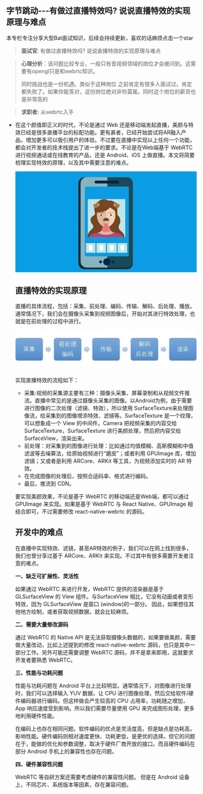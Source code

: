 ## 字节跳动---有做过直播特效吗? 说说直播特效的实现原理与难点

本专栏专注分享大型Bat面试知识，后续会持续更新，喜欢的话麻烦点击一个star

> **面试官**:  有做过直播特效吗? 说说直播特效的实现原理与难点



> **心理分析**：该问题比较专业，一般只有音视频领域的岗位才会被问到。这需要有opengl只是和webrtc知识。
>
> 同时挑战也是一份机遇。类似于这种岗位  之前肯定有很多人面试过。肯定都失败了。如果你能答对，这份岗位绝对非你莫属。同时这个岗位的薪资也是非常高的

> **求职者:** 从webrtc入手





- 在这个颜值即正义的时代，不论是通过 Web 还是移动端发起直播，美颜与特效已经是很多直播平台的标配功能。更有甚者，已经开始尝试将AR融入产品，增加更多可以吸引用户的体验。不过要在直播中实现以上任何一个功能，都会对开发者的技术栈提出了进一步的要求。不论是在Web端基于 WebRTC 进行视频通话或在线教育的产品，还是 Android、iOS 上做直播。本文将简要梳理实现特效的原理，以及其中需要注意的难点。

  

  ![img](img/live_meiyan.jpg)

  

  ## 直播特效的实现原理

  直播的具体流程，包括：采集、前处理、编码、传输、解码、后处理、播放。通常情况下，我们会在摄像头采集到视频图像后，开始对其进行特效处理，也就是在前处理的过程中进行。

  

  ![img](img/live_meiyan2.jpg)

  

  实现直播特效的流程如下：

  - 采集:视频的采集源主要有三种：摄像头采集、屏幕录制和从视频文件推流。直播中常见的是通过摄像头采集的图像。以Android为例，由于需要进行图像的二次处理（滤镜、特效），所以使用 SurfaceTexture来处理图像流，给采集到的图像增添特效、滤镜等。SurfaceTexture 是一个纹理，可以想象成一个 View 的中间件。Camera 把视频采集的内容交给 SurfaceTexture，SurfaceTexture 进行美颜处理，然后把内容交给 SurfaceView，渲染出来。
  - 前处理：对采集到的图像进行处理：比如通过均值模糊、高斯模糊和中值滤波等去噪算法，给原始视频进行“磨皮”；或者利用 GPUImage 库，增加滤镜；又或者是利用 ARCore、ARKit 等工具，为视频添加实时的 AR 特效。
  - 在完成图像的处理后，按照合适码率、格式进行编码。
  - 最后，推流到 CDN。

  要实现美颜效果，不论是基于 WebRTC 的移动端还是Web端，都可以通过 GPUImage 来实现。如果是基于 WebRTC 与 React Native、GPUImage 相结合即可，不过需要修改 react-native-webrtc 的源码。

  ## 开发中的难点

  在直播中实现特效、滤镜，甚至AR特效的例子，我们可以在网上找到很多，我们也曾分享过基于 ARCore、ARKit 来实现。不过其中有很多需要开发者注意的难点。

  **一、缺乏可扩展性、灵活性**

  如果通过 WebRTC 来进行开发，WebRTC 提供的渲染器是基于 GLSurfaceView 的 View 组件。与SurfaceView 相比，它没有动画或者变形特效，因为 GLSurfaceView 是窗口 (window)的一部分。 因此，如果想往其他地方绘制，或者获取视频数据，就会比较麻烦。

  **二、需要大量修改源码**

  通过 WebRTC 的 Native API 是无法获取摄像头数据的，如果要做美颜，需要做大量改动，比如上述提到的修改 react-native-webrtc 源码，也只是其中一部分工作。另外可能还需要调整 WebRTC 源码，并不是拿来即用，这就要求开发者要熟悉 WebRTC。

  **三、性能与功耗问题**

  性能与功耗问题在 Android 平台上比较明显。通常情况下，对图像进行处理时，我们可以选择输入 YUV 数据，让 CPU 进行图像处理，然后交给软件/硬件编码器进行编码。但这样做会产生较高的 CPU 占用率，功耗随之增加，App 响应速度受到影响。所以我们需要尽量使用 GPU 来完成图形处理，更多地利用硬件性能。

  在编码上也存在相同问题。软件编码的优点是灵活度高，但是缺点是功耗高，影响性能。硬件编码则相对速度更快、功耗更低，是更优的选择。但它的问题在于，能做的优化和参数调整，取决于硬件厂商开放的接口。而且硬件编码在部分 Android 手机上的兼容性也存在问题。

  **四、硬件兼容性问题**

  WebRTC 等自研方案还需要考虑硬件的兼容性问题。 但是在 Android 设备上，不同芯片、系统版本等因素，存在兼容问题。

  